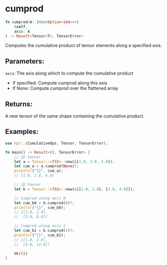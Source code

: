 # cumprod
```rust
fn cumprod<A: Into<Option<i64>>>(
    &self,
    axis: A
) -> Result<Tensor<T>, TensorError>
```
Computes the cumulative product of tensor elements along a specified axis.

## Parameters:
`axis`: The axis along which to compute the cumulative product
- If specified: Compute cumprod along this axis
- If None: Compute cumprod over the flattened array

## Returns:
A new tensor of the same shape containing the cumulative product.

## Examples:
```rust
use hpt::{CumulativeOps, Tensor, TensorError};

fn main() -> Result<(), TensorError> {
    // 1D tensor
    let a = Tensor::<f32>::new(&[1.0, 2.0, 3.0]);
    let cum_a = a.cumprod(None)?;
    println!("{}", cum_a);
    // [1.0, 2.0, 6.0]

    // 2D tensor
    let b = Tensor::<f32>::new(&[[1.0, 2.0], [3.0, 4.0]]);

    // Cumprod along axis 0
    let cum_b0 = b.cumprod(0)?;
    println!("{}", cum_b0);
    // [[1.0, 2.0],
    //  [3.0, 8.0]]

    // Cumprod along axis 1
    let cum_b1 = b.cumprod(1)?;
    println!("{}", cum_b1);
    // [[1.0, 2.0],
    //  [3.0, 12.0]]

    Ok(())
}
```